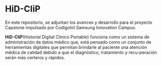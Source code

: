 # HiD-CliP
En este repositorio, se adjuntan los avances y desarrollo para el proyecto Capstone impulsado por CodigoIot Samsung Innovation Campus.

**HiD-CliP**(Historial Digital Clínico Portable) funciona como un sistema de administración de datos médico que, está pensado como un conjunto de herramientas digitales que permitan brindarle al paciente una atención médica de calidad debido a que el diagnóstico, tratamiento y recu-peración serán más certeros y rápidos.
